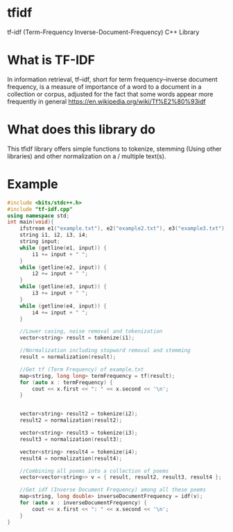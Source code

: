 # tfidf
tf-idf (Term-Frequency Inverse-Document-Frequency) C++ Library

# What is TF-IDF
In information retrieval, tf–idf, short for term frequency–inverse document frequency, is a measure of importance of a word to a document in a collection or corpus, adjusted for the fact that some words appear more frequently in general
https://en.wikipedia.org/wiki/Tf%E2%80%93idf

# What does this library do
This tfidf library offers simple functions to tokenize, stemming (Using other libraries) and other normalization on a / multiple text(s).

# Example
```cpp
#include <bits/stdc++.h>
#include "tf-idf.cpp"
using namespace std;
int main(void){
    ifstream e1("example.txt"), e2("example2.txt"), e3("example3.txt"), e4("example4.txt");
    string i1, i2, i3, i4;
    string input;
    while (getline(e1, input)) {
        i1 += input + " ";
    }
    while (getline(e2, input)) {
        i2 += input + " ";
    }
    while (getline(e3, input)) {
        i3 += input + " ";
    }
    while (getline(e4, input)) {
        i4 += input + " ";
    }

    //Lower casing, noise removal and tokenization
    vector<string> result = tokenize(i1);

    //Normalization including stopword removal and stemming
    result = normalization(result);

    //Get tf (Term Frequency) of example.txt
    map<string, long long> termFrequency = tf(result);
    for (auto x : termFrequency) {
        cout << x.first << ": " << x.second << '\n';
    }


    vector<string> result2 = tokenize(i2);
    result2 = normalization(result2);

    vector<string> result3 = tokenize(i3);
    result3 = normalization(result3);

    vector<string> result4 = tokenize(i4);
    result4 = normalization(result4);

    //Combining all poems into a collection of poems
    vector<vector<string>> v = { result, result2, result3, result4 };

    //Get idf (Inverse Document Frequency) among all these poems
    map<string, long double> inverseDocumentFrequency = idf(v);
    for (auto x : inverseDocumentFrequency) {
        cout << x.first << ": " << x.second << '\n';
    }
}
```
